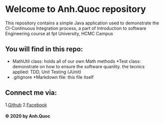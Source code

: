 # Welcome to Anh.Quoc repository
This repository contains a simple Java
application used to demonstrate the CI-Continuous Integration process, a part of Introduction to software Engineering course
at fpt University, HCMC Campus
## You will find in this repo:
* MathUtil class: holds all of our own Math methods 
*Test class: demonstrate on how to ensure the software quanlity. the tecnics applied: TDD, Unit Testing (JUnit)
* .gitignore
*Markdown file: this file itself

## Connect me via:
1.[Github](http://github.com/chauanhquoc)
2.[Facebook](https://www.facebook.com/anh.chauquoc.1)

#### © 2020 by Anh.Quoc